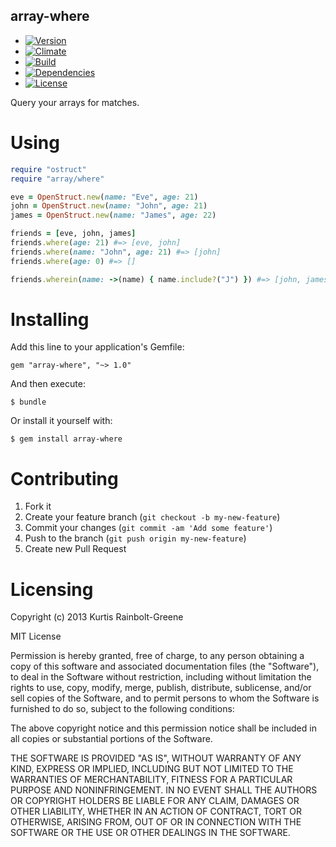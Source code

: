 array-where
-----------

  - [![Version](https://badge.fury.io/rb/array-where.png)](https://rubygems.org/gems/array-where)
  - [![Climate](https://codeclimate.com/github/krainboltgreene/array-where.gem.png)](https://codeclimate.com/github/krainboltgreene/array-where.gem)
  - [![Build](http://img.shields.io/travis-ci/krainboltgreene/array-where.gem.png)](https://travis-ci.org/krainboltgreene/array-where.gem)
  - [![Dependencies](https://gemnasium.com/krainboltgreene/array-where.gem.png)](https://gemnasium.com/krainboltgreene/array-where.gem)
  - [![License](http://img.shields.io/license/MIT.png?color=green)](http://opensource.org/licenses/MIT)

Query your arrays for matches.


Using
=====

``` ruby
require "ostruct"
require "array/where"

eve = OpenStruct.new(name: "Eve", age: 21)
john = OpenStruct.new(name: "John", age: 21)
james = OpenStruct.new(name: "James", age: 22)

friends = [eve, john, james]
friends.where(age: 21) #=> [eve, john]
friends.where(name: "John", age: 21) #=> [john]
friends.where(age: 0) #=> []

friends.wherein(name: ->(name) { name.include?("J") }) #=> [john, james]
```


Installing
==========

Add this line to your application's Gemfile:

    gem "array-where", "~> 1.0"

And then execute:

    $ bundle

Or install it yourself with:

    $ gem install array-where


Contributing
============

  1. Fork it
  2. Create your feature branch (`git checkout -b my-new-feature`)
  3. Commit your changes (`git commit -am 'Add some feature'`)
  4. Push to the branch (`git push origin my-new-feature`)
  5. Create new Pull Request


Licensing
=========

Copyright (c) 2013 Kurtis Rainbolt-Greene

MIT License

Permission is hereby granted, free of charge, to any person obtaining
a copy of this software and associated documentation files (the
"Software"), to deal in the Software without restriction, including
without limitation the rights to use, copy, modify, merge, publish,
distribute, sublicense, and/or sell copies of the Software, and to
permit persons to whom the Software is furnished to do so, subject to
the following conditions:

The above copyright notice and this permission notice shall be
included in all copies or substantial portions of the Software.

THE SOFTWARE IS PROVIDED "AS IS", WITHOUT WARRANTY OF ANY KIND,
EXPRESS OR IMPLIED, INCLUDING BUT NOT LIMITED TO THE WARRANTIES OF
MERCHANTABILITY, FITNESS FOR A PARTICULAR PURPOSE AND
NONINFRINGEMENT. IN NO EVENT SHALL THE AUTHORS OR COPYRIGHT HOLDERS BE
LIABLE FOR ANY CLAIM, DAMAGES OR OTHER LIABILITY, WHETHER IN AN ACTION
OF CONTRACT, TORT OR OTHERWISE, ARISING FROM, OUT OF OR IN CONNECTION
WITH THE SOFTWARE OR THE USE OR OTHER DEALINGS IN THE SOFTWARE.
